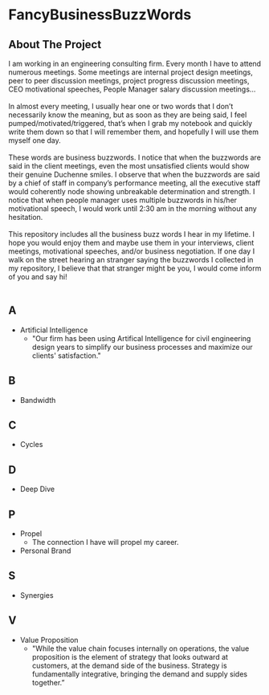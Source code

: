 # FancyBusinessBuzzWords


## About The Project
I am working in an engineering consulting firm. Every month I have to attend numerous meetings. Some meetings are internal project design meetings, peer to peer discussion meetings, project progress discussion meetings, CEO motivational speeches, People Manager salary discussion meetings… <br /><br />
In almost every meeting, I usually hear one or two words that I don’t necessarily know the meaning, but as soon as they are being said, I feel pumped/motivated/triggered, that’s when I grab my notebook and quickly write them down so that I will remember them, and hopefully I will use them myself one day.<br /><br />
These words are business buzzwords. I notice that when the buzzwords are said in the client meetings, even the most unsatisfied clients would show their genuine Duchenne smiles. I observe that when the buzzwords are said by a chief of staff in company’s performance meeting, all the executive staff would coherently node showing unbreakable determination and strength. I notice that when people manager uses multiple buzzwords in his/her motivational speech, I would work until 2:30 am in the morning without any hesitation.<br /><br />
This repository includes all the business buzz words I hear in my lifetime. I hope you would enjoy them and maybe use them in your interviews, client meetings, motivational speeches, and/or business negotiation. If one day I walk on the street hearing an stranger saying the buzzwords I collected in my repository, I believe that that stranger might be you, I would come inform of you and say hi!<br /><br />

## A
* Artificial Intelligence
  * "Our firm has been using Artifical Intelligence for civil engineering design years to simplify our business processes and maximize our clients' satisfaction."

## B
* Bandwidth

## C
* Cycles

## D
* Deep Dive

## P
* Propel
  * The connection I have will propel my career.
* Personal Brand

## S
* Synergies

## V
* Value Proposition
  * "While the value chain focuses internally on operations, the value proposition is the element of strategy that looks outward at customers, at the demand side of the business. Strategy is fundamentally integrative, bringing the demand and supply sides together.”


